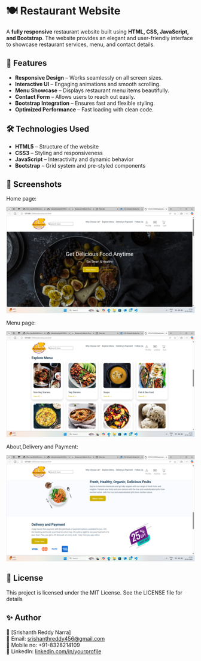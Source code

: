 # 🍽️ Restaurant Website

A **fully responsive** restaurant website built using **HTML, CSS, JavaScript, and Bootstrap**. The website provides an elegant and user-friendly interface to showcase restaurant services, menu, and contact details.

## 🚀 Features

- **Responsive Design** – Works seamlessly on all screen sizes.
- **Interactive UI** – Engaging animations and smooth scrolling.
- **Menu Showcase** – Displays restaurant menu items beautifully.
- **Contact Form** – Allows users to reach out easily.
- **Bootstrap Integration** – Ensures fast and flexible styling.
- **Optimized Performance** – Fast loading with clean code.

## 🛠️ Technologies Used

- **HTML5** – Structure of the website
- **CSS3** – Styling and responsiveness
- **JavaScript** – Interactivity and dynamic behavior
- **Bootstrap** – Grid system and pre-styled components

## 📸 Screenshots

Home page:

<img src="image/home.png"/>

Menu page:


<img src="image/menu.png"/>


About,Delivery and Payment:

<img src="image/about,delivery and payment.png"/>


## 📜 License
This project is licensed under the MIT License. See the LICENSE file for details

## ✨ Author
👤 [Srishanth Reddy Narra]<br>
📧 Email: srishanthreddy456@gmail.com<br>
🔗 Mobile no: +91-8328214109<br>
📌 LinkedIn: [linkedin.com/in/yourprofile](https://www.linkedin.com/in/srishanth-reddy-narra-61a1142a0/)


